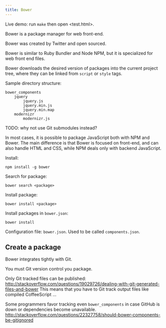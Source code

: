 ```yaml
---
title: Bower
---
```


Live demo: run `make` then open <test.html>.

Bower is a package manager for web front-end.

Bower was created by Twitter and open sourced.

Bower is similar to Ruby Bundler and Node NPM, but it is specialized for web front end files.

Bower downloads the desired version of packages into the current project tree, where they can be linked from `script` or `style` tags.

Sample directory structure:

    bower_components
        jquery
            jquery.js
            jquery.min.js
            jquery.min.map
        modernizr
            modernizr.js

TODO: why not use Git submodules instead?

In most cases, it is possible to package JavaScript both with NPM and Bower. The main difference is that Bower is focused on front-end, and can also handle HTML and CSS, while NPM deals only with backend JavaScript.

Install:

    npm install -g bower

Search for package:

    bower search <package>

Install package:

    bower install <package>

Install packages in `bower.json`:

    bower install

Configuration file: `bower.json`. Used to be called `components.json`.

## Create a package

Bower integrates tightly with Git.

You must Git version control you package.

Only Git tracked files can be published: <http://stackoverflow.com/questions/19029726/dealing-with-git-generated-files-and-bower> This means that you have to Git track output files like compiled CoffeeScript ...

Some programmers favor tracking even `bower_components` in case GitHub is down or dependencies become unavailable. <http://stackoverflow.com/questions/22327758/should-bower-components-be-gitignored>
